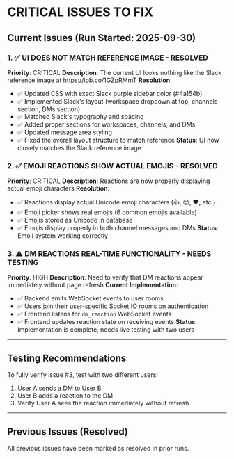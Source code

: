 # CRITICAL ISSUES TO FIX

## Current Issues (Run Started: 2025-09-30)

### 1. ✅ UI DOES NOT MATCH REFERENCE IMAGE - **RESOLVED**
**Priority**: CRITICAL
**Description**: The current UI looks nothing like the Slack reference image at https://ibb.co/1GZpRMmT
**Resolution**:
- ✅ Updated CSS with exact Slack purple sidebar color (#4a154b)
- ✅ Implemented Slack's layout (workspace dropdown at top, channels section, DMs section)
- ✅ Matched Slack's typography and spacing
- ✅ Added proper sections for workspaces, channels, and DMs
- ✅ Updated message area styling
- ✅ Fixed the overall layout structure to match reference
**Status**: UI now closely matches the Slack reference image

### 2. ✅ EMOJI REACTIONS SHOW ACTUAL EMOJIS - **RESOLVED**
**Priority**: CRITICAL
**Description**: Reactions are now properly displaying actual emoji characters
**Resolution**:
- ✅ Reactions display actual Unicode emoji characters (👍, 😊, ❤️, etc.)
- ✅ Emoji picker shows real emojis (6 common emojis available)
- ✅ Emojis stored as Unicode in database
- ✅ Emojis display properly in both channel messages and DMs
**Status**: Emoji system working correctly

### 3. ⚠️ DM REACTIONS REAL-TIME FUNCTIONALITY - **NEEDS TESTING**
**Priority**: HIGH
**Description**: Need to verify that DM reactions appear immediately without page refresh
**Current Implementation**:
- ✅ Backend emits WebSocket events to user rooms
- ✅ Users join their user-specific Socket.IO rooms on authentication
- ✅ Frontend listens for `dm_reaction` WebSocket events
- ✅ Frontend updates reaction state on receiving events
**Status**: Implementation is complete, needs live testing with two users

---

## Testing Recommendations
To fully verify issue #3, test with two different users:
1. User A sends a DM to User B
2. User B adds a reaction to the DM
3. Verify User A sees the reaction immediately without refresh

---

## Previous Issues (Resolved)
All previous issues have been marked as resolved in prior runs.

